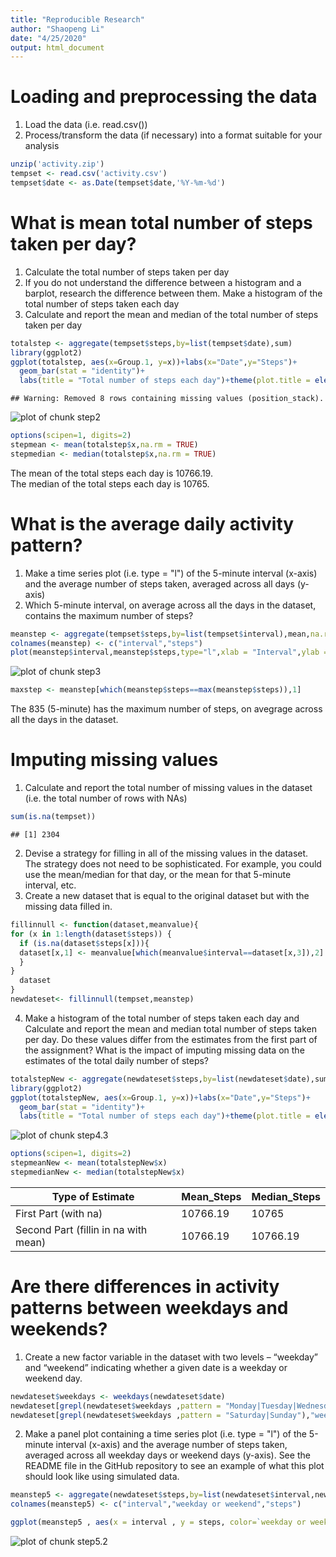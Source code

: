 ```yaml
---
title: "Reproducible Research"
author: "Shaopeng Li"
date: "4/25/2020"
output: html_document
---
```




# Loading and preprocessing the data
1. Load the data (i.e. read.csv())
2. Process/transform the data (if necessary) into a format suitable for your analysis


```r
unzip('activity.zip')
tempset <- read.csv('activity.csv')
tempset$date <- as.Date(tempset$date,'%Y-%m-%d')
```

# What is mean total number of steps taken per day?
1. Calculate the total number of steps taken per day
2. If you do not understand the difference between a histogram and a barplot, research the difference between them. Make a histogram of the total number of steps taken each day
3. Calculate and report the mean and median of the total number of steps taken per day


```r
totalstep <- aggregate(tempset$steps,by=list(tempset$date),sum)
library(ggplot2)
ggplot(totalstep, aes(x=Group.1, y=x))+labs(x="Date",y="Steps")+
  geom_bar(stat = "identity")+
  labs(title = "Total number of steps each day")+theme(plot.title = element_text(hjust = 0.5))
```

```
## Warning: Removed 8 rows containing missing values (position_stack).
```

![plot of chunk step2](figure/step2-1.png)

```r
options(scipen=1, digits=2)
stepmean <- mean(totalstep$x,na.rm = TRUE)
stepmedian <- median(totalstep$x,na.rm = TRUE)
```
The mean of the total steps each day is 10766.19.  
The median of the total steps each day is 10765. 

# What is the average daily activity pattern?
1. Make a time series plot (i.e. type = "l") of the 5-minute interval (x-axis) and the average number of steps taken, averaged across all days (y-axis)
2. Which 5-minute interval, on average across all the days in the dataset, contains the maximum number of steps?


```r
meanstep <- aggregate(tempset$steps,by=list(tempset$interval),mean,na.rm=TRUE)
colnames(meanstep) <- c("interval","steps")
plot(meanstep$interval,meanstep$steps,type="l",xlab = "Interval",ylab = "Avg. steps per day")
```

![plot of chunk step3](figure/step3-1.png)

```r
maxstep <- meanstep[which(meanstep$steps==max(meanstep$steps)),1]
```
The 835 (5-minute) has the maximum number of steps, on avegrage across all the days in the dataset.

# Imputing missing values
1. Calculate and report the total number of missing values in the dataset (i.e. the total number of rows with NAs)

```r
sum(is.na(tempset))
```

```
## [1] 2304
```
2. Devise a strategy for filling in all of the missing values in the dataset. The strategy does not need to be sophisticated. For example, you could use the mean/median for that day, or the mean for that 5-minute interval, etc.
3. Create a new dataset that is equal to the original dataset but with the missing data filled in.

```r
fillinnull <- function(dataset,meanvalue){
for (x in 1:length(dataset$steps)) {
  if (is.na(dataset$steps[x])){
  dataset[x,1] <- meanvalue[which(meanvalue$interval==dataset[x,3]),2]
  }
}
  dataset
}
newdateset<- fillinnull(tempset,meanstep)
```
4. Make a histogram of the total number of steps taken each day and Calculate and report the mean and median total number of steps taken per day. Do these values differ from the estimates from the first part of the assignment? What is the impact of imputing missing data on the estimates of the total daily number of steps?

```r
totalstepNew <- aggregate(newdateset$steps,by=list(newdateset$date),sum)
library(ggplot2)
ggplot(totalstepNew, aes(x=Group.1, y=x))+labs(x="Date",y="Steps")+
  geom_bar(stat = "identity")+
  labs(title = "Total number of steps each day")+theme(plot.title = element_text(hjust = 0.5))
```

![plot of chunk step4.3](figure/step4.3-1.png)

```r
options(scipen=1, digits=2)
stepmeanNew <- mean(totalstepNew$x)
stepmedianNew <- median(totalstepNew$x)
```
Type of Estimate | Mean_Steps | Median_Steps
--- | --- | ---
First Part (with na) | 10766.19 | 10765
Second Part (fillin in na with mean) |  10766.19  | 10766.19
 
# Are there differences in activity patterns between weekdays and weekends?
1. Create a new factor variable in the dataset with two levels – “weekday” and “weekend” indicating whether a given date is a weekday or weekend day.

```r
newdateset$weekdays <- weekdays(newdateset$date)
newdateset[grepl(newdateset$weekdays ,pattern = "Monday|Tuesday|Wednesday|Thursday|Friday"),"weekday or weekend"] <-"weekday"
newdateset[grepl(newdateset$weekdays ,pattern = "Saturday|Sunday"),"weekday or weekend"] <-"weekend"
```
2. Make a panel plot containing a time series plot (i.e. type = "l") of the 5-minute interval (x-axis) and the average number of steps taken, averaged across all weekday days or weekend days (y-axis). See the README file in the GitHub repository to see an example of what this plot should look like using simulated data.

```r
meanstep5 <- aggregate(newdateset$steps,by=list(newdateset$interval,newdateset$`weekday or weekend`),mean,na.rm=TRUE)
colnames(meanstep5) <- c("interval","weekday or weekend","steps")

ggplot(meanstep5 , aes(x = interval , y = steps, color=`weekday or weekend`)) + geom_line() + labs(title = "Avg. Daily Steps by Weekday/Weekend", x = "Interval", y = "No. of Steps") + facet_wrap(~`weekday or weekend` , ncol = 1, nrow=2) +theme(plot.title = element_text(hjust = 0.5))
```

![plot of chunk step5.2](figure/step5.2-1.png)
